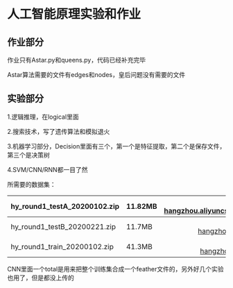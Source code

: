 # 人工智能原理实验和作业
## 作业部分
作业只有Astar.py和queens.py，代码已经补充完毕

Astar算法需要的文件有edges和nodes，皇后问题没有需要的文件

## 实验部分

1.逻辑推理，在logical里面

2.搜索技术，写了遗传算法和模拟退火

3.机器学习部分，Decision里面有三个，第一个是特征提取，第二个是保存文件，第三个是决策树

4.SVM/CNN/RNN都一目了然

所需要的数据集：

| hy_round1_testA_20200102.zip | 11.82MB | http://tianchi-team.oss-cn-hangzhou.aliyuncs.com/%E6%AF%94%E8%B5%9B%E4%BB%A3%E7%A0%81%26%E6%95%B0%E6%8D%AE%E9%9B%86/2020%E6%95%B0%E5%AD%97%E4%B8%AD%E5%9B%BD%E5%88%9B%E6%96%B0%E5%A4%A7%E8%B5%9B%E2%80%94%E7%AE%97%E6%B3%95%E8%B5%9B%EF%BC%9A%E6%99%BA%E6%85%A7%E6%B5%B7%E6%B4%8B%E5%BB%BA%E8%AE%BE/data/hy_round1_testA_20200102.zip |
| :--------------------------- | :------ | -----------------------------------------------------------: |
| hy_round1_testB_20200221.zip | 11.7MB  | http://tianchi-team.oss-cn-hangzhou.aliyuncs.com/%E6%AF%94%E8%B5%9B%E4%BB%A3%E7%A0%81%26%E6%95%B0%E6%8D%AE%E9%9B%86/2020%E6%95%B0%E5%AD%97%E4%B8%AD%E5%9B%BD%E5%88%9B%E6%96%B0%E5%A4%A7%E8%B5%9B%E2%80%94%E7%AE%97%E6%B3%95%E8%B5%9B%EF%BC%9A%E6%99%BA%E6%85%A7%E6%B5%B7%E6%B4%8B%E5%BB%BA%E8%AE%BE/data/hy_round1_testB_20200221.zip |
| hy_round1_train_20200102.zip | 41.3MB  | http://tianchi-team.oss-cn-hangzhou.aliyuncs.com/%E6%AF%94%E8%B5%9B%E4%BB%A3%E7%A0%81%26%E6%95%B0%E6%8D%AE%E9%9B%86/2020%E6%95%B0%E5%AD%97%E4%B8%AD%E5%9B%BD%E5%88%9B%E6%96%B0%E5%A4%A7%E8%B5%9B%E2%80%94%E7%AE%97%E6%B3%95%E8%B5%9B%EF%BC%9A%E6%99%BA%E6%85%A7%E6%B5%B7%E6%B4%8B%E5%BB%BA%E8%AE%BE/data/hy_round1_train_20200102.zip |


CNN里面一个total是用来把整个训练集合成一个feather文件的，另外好几个实验也用了，但是都没上传的
